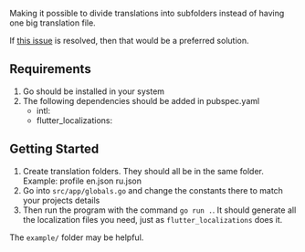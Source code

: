 Making it possible to divide translations into subfolders instead of having one big translation file.

If [this issue](https://github.com/flutter/flutter/issues/107157) is resolved, then that would be a preferred solution.

## Requirements
1. Go should be installed in your system
2. The following dependencies should be added in pubspec.yaml
   -   intl:
   -   flutter_localizations:

## Getting Started
1. Create translation folders. They should all be in the same folder.
   Example:
        profile
            en.json
            ru.json
2. Go into `src/app/globals.go` and change the constants there to match your projects details
3. Then run the program with the command `go run .`. It should generate all the localization files you need, just as `flutter_localizations` does it.

The `example/` folder may be helpful.